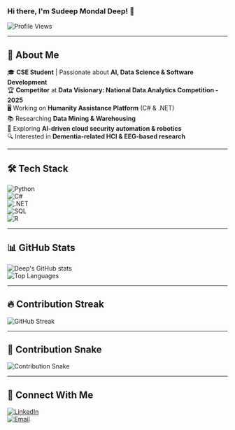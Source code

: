 ### Hi there, I'm Sudeep Mondal Deep! 👋

![Profile Views](https://komarev.com/ghpvc/?username=DeepMondal&color=blue)

---

## 🚀 About Me  
🎓 **CSE Student** | Passionate about **AI, Data Science & Software Development**  
🏆 **Competitor** at **Data Visionary: National Data Analytics Competition - 2025**  
🖥️ Working on **Humanity Assistance Platform** (C# & .NET)  
📚 Researching **Data Mining & Warehousing**  
🤖 Exploring **AI-driven cloud security automation & robotics**  
🔍 Interested in **Dementia-related HCI & EEG-based research**  

---

## 🛠️ Tech Stack  

![Python](https://img.shields.io/badge/-Python-3776AB?style=flat&logo=python&logoColor=white)  
![C#](https://img.shields.io/badge/-C%23-239120?style=flat&logo=c-sharp&logoColor=white)  
![.NET](https://img.shields.io/badge/-DotNet-5C2D91?style=flat&logo=dotnet&logoColor=white)  
![SQL](https://img.shields.io/badge/-SQL-4479A1?style=flat&logo=mysql&logoColor=white)  
![R](https://img.shields.io/badge/-R-276DC3?style=flat&logo=r&logoColor=white)  

---

## 📊 GitHub Stats  

![Deep's GitHub stats](https://github-readme-stats.vercel.app/api?username=DeepMondal&show_icons=true&theme=radical)  
![Top Languages](https://github-readme-stats.vercel.app/api/top-langs/?username=DeepMondal&layout=compact&theme=radical)  

---

## 🔥 Contribution Streak  

![GitHub Streak](https://github-readme-streak-stats.herokuapp.com/?user=DeepMondal&theme=radical)  

---

## 🐍 Contribution Snake  

![Contribution Snake](https://raw.githubusercontent.com/DeepMondal/DeepMondal/output/github-contribution-grid-snake.svg)

---

## 🤝 Connect With Me  

[![LinkedIn](https://img.shields.io/badge/-LinkedIn-0077B5?style=flat&logo=linkedin&logoColor=white)](https://www.linkedin.com/in/smdeep/)  
[![Email](https://img.shields.io/badge/-Email-D14836?style=flat&logo=gmail&logoColor=white)](smdeep137@gmail.com)  
